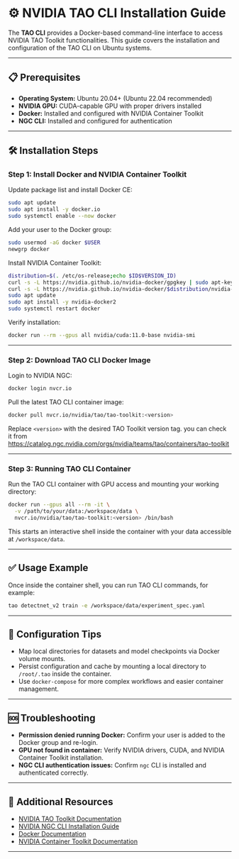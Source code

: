 # ⚙️ NVIDIA TAO CLI Installation Guide

The **TAO CLI** provides a Docker-based command-line interface to access NVIDIA TAO Toolkit functionalities. This guide covers the installation and configuration of the TAO CLI on Ubuntu systems.

---

## 📋 Prerequisites

* **Operating System:** Ubuntu 20.04+ (Ubuntu 22.04 recommended)
* **NVIDIA GPU:** CUDA-capable GPU with proper drivers installed
* **Docker:** Installed and configured with NVIDIA Container Toolkit
* **NGC CLI:** Installed and configured for authentication

---

## 🛠 Installation Steps

### Step 1: Install Docker and NVIDIA Container Toolkit

Update package list and install Docker CE:

```bash
sudo apt update
sudo apt install -y docker.io
sudo systemctl enable --now docker
```

Add your user to the Docker group:

```bash
sudo usermod -aG docker $USER
newgrp docker
```

Install NVIDIA Container Toolkit:

```bash
distribution=$(. /etc/os-release;echo $ID$VERSION_ID)
curl -s -L https://nvidia.github.io/nvidia-docker/gpgkey | sudo apt-key add -
curl -s -L https://nvidia.github.io/nvidia-docker/$distribution/nvidia-docker.list | sudo tee /etc/apt/sources.list.d/nvidia-docker.list
sudo apt update
sudo apt install -y nvidia-docker2
sudo systemctl restart docker
```

Verify installation:

```bash
docker run --rm --gpus all nvidia/cuda:11.0-base nvidia-smi
```

---

### Step 2: Download TAO CLI Docker Image

Login to NVIDIA NGC:

```bash
docker login nvcr.io
```

Pull the latest TAO CLI container image:

```bash
docker pull nvcr.io/nvidia/tao/tao-toolkit:<version>
```

Replace `<version>` with the desired TAO Toolkit version tag. you can check it from https://catalog.ngc.nvidia.com/orgs/nvidia/teams/tao/containers/tao-toolkit

---

### Step 3: Running TAO CLI Container

Run the TAO CLI container with GPU access and mounting your working directory:

```bash
docker run --gpus all --rm -it \
  -v /path/to/your/data:/workspace/data \
  nvcr.io/nvidia/tao/tao-toolkit:<version> /bin/bash
```

This starts an interactive shell inside the container with your data accessible at `/workspace/data`.

---

## ✅ Usage Example

Once inside the container shell, you can run TAO CLI commands, for example:

```bash
tao detectnet_v2 train -e /workspace/data/experiment_spec.yaml
```

---

## 🔧 Configuration Tips

* Map local directories for datasets and model checkpoints via Docker volume mounts.
* Persist configuration and cache by mounting a local directory to `/root/.tao` inside the container.
* Use `docker-compose` for more complex workflows and easier container management.

---

## 🆘 Troubleshooting

* **Permission denied running Docker:** Confirm your user is added to the Docker group and re-login.
* **GPU not found in container:** Verify NVIDIA drivers, CUDA, and NVIDIA Container Toolkit installation.
* **NGC CLI authentication issues:** Confirm `ngc` CLI is installed and authenticated correctly.

---

## 🔗 Additional Resources

* [NVIDIA TAO Toolkit Documentation](https://docs.nvidia.com/tao)
* [NVIDIA NGC CLI Installation Guide](https://docs.nvidia.com/ngc/ngc-cli-install-guide/index.html)
* [Docker Documentation](https://docs.docker.com/)
* [NVIDIA Container Toolkit Documentation](https://docs.nvidia.com/datacenter/cloud-native/container-toolkit/install-guide.html)

---
